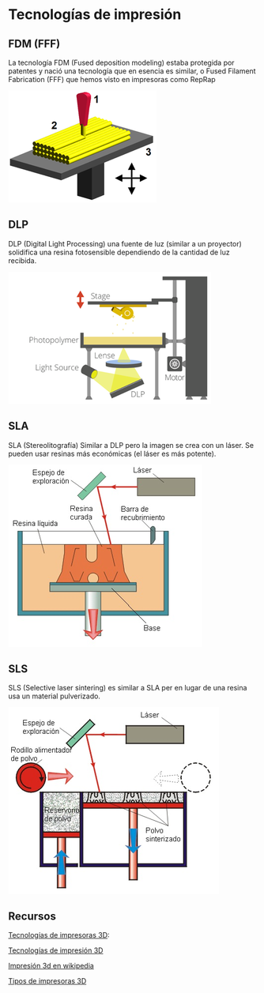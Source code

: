 # Tecnologías de impresión

## FDM (FFF)

La tecnología FDM (Fused deposition modeling) estaba protegida por patentes y nació una tecnología que en esencia es similar, o Fused Filament Fabrication (FFF) que hemos visto en impresoras como RepRap

![FFF](./images/450_1000.png)

## DLP

DLP (Digital Light Processing) una fuente de luz (similar a un proyector) solidifica una resina fotosensible dependiendo de la cantidad de luz recibida.

![dlp](./images/DLP.png)

## SLA

SLA (Stereolitografía) Similar a DLP pero la imagen se crea con un láser. Se pueden usar resinas más económicas (el láser es más potente).

![sla](./images/sla.jpg)

## SLS  

SLS (Selective laser sintering) es similar a SLA per en lugar de una resina usa un material pulverizado.

![sls](./images/sls.jpg)



## Recursos

[Tecnologías de impresoras 3D](http://tecnologiadelosplasticos.blogspot.com.es/2013/02/impresion-3d.html):

[Tecnologías de impresión 3D](http://www.xataka.com/perifericos/estas-son-las-tecnologias-de-impresion-3d-que-hay-sobre-la-mesa-y-lo-que-puedes-esperar-de-ellas)


[Impresión 3d en wikipedia](http://es.wikipedia.org/wiki/Impresi%C3%B3n_3D)


[Tipos de impresoras 3D](http://comohacer.eu/comparativa-impresoras-3d/#Tipos_de_impresion_3D)

